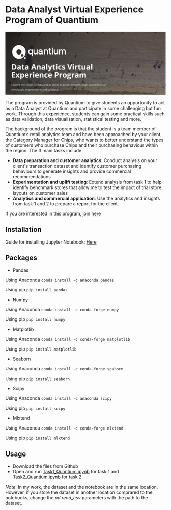 # Data Analyst Virtual Experience Program of Quantium
![project-banner](https://github.com/TrangNguyenn/Quantium_DataAnalytics/blob/main/Screenshot%202022-06-13%20184728.png)

The program is provided by Quantium to give students an opportunity to act as a Data Analyst at Quantium and participate in some challenging but fun work. Through this experience, students can gain some practical skills such as data validation, data visualisation, statistical testing and more.

The background of the program is that the student is a team member of Quantium’s retail analytics team and have been approached by your client, the Category Manager for Chips, who wants to better understand the types of customers who purchase Chips and their purchasing behaviour within the region. The 3 main tasks include:
- **Data preparation and customer analytics**: Conduct analysis on your client's transaction dataset and identify customer purchasing behaviours to generate insights and provide commercial recommendations
- **Experimentation and uplift testing**: Extend analysis from task 1 to help identify benchmark stores that allow me to test the impact of trial store layouts on customer sales
- **Analytics and commercial application**: Use the analytics and insights from task 1 and 2 to prepare a report for the client.

If you are interested in this program, join [here](https://www.theforage.com/virtual-internships/prototype/NkaC7knWtjSbi6aYv/Data-Analytics?ref=MeJuLu2xdzPvh3prh)
## Installation
Guide for installing Jupyter Notebook: [Here](https://www.geeksforgeeks.org/how-to-install-jupyter-notebook-in-windows/)
## Packages
- Pandas

Using Anaconda
```conda install -c anaconda pandas```

Using pip
```pip install pandas```
- Numpy

Using Anaconda
```conda install -c conda-forge numpy```

Using pip
```pip install numpy```
- Matplotlib

Using Anaconda
```conda install -c conda-forge matplotlib```

Using pip
```pip install matplotlib```
- Seaborn

Using Anaconda
```conda install -c conda-forge seaborn ```

Using pip
```pip install seaborn```
- Scipy

Using Anaconda
```conda install -c anaconda scipy```

Using pip
```pip install scipy```
- Mlxtend

Using Anaconda
```conda install -c conda-forge mlxtend```

Using pip
```pip install mlxtend```
## Usage
- Download the files from Github
- Open and run [Task1_Quantium.ipynb](https://github.com/TrangNguyenn/Quantium_DataAnalytics/blob/main/Task1_Quantium.ipynb) for task 1 and [Task2_Quantium.ipynb](https://github.com/TrangNguyenn/Quantium_DataAnalytics/blob/main/Task2_Quantium.ipynb) for task 2

*Note*: In my work, the dataset and the notebook are in the same location. However, if you store the dataset in another location comprared to the notebooks, change the *pd.read_csv* parameters with the path to the dataset.
